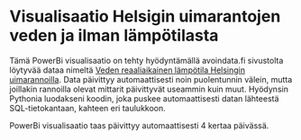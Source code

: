 # Visualisaatio Helsigin uimarantojen veden ja ilman lämpötilasta

Tämä PowerBi visualisaatio on tehty hyödyntämällä avoindata.fi sivustolta löytyvää dataa nimeltä [Veden reaaliaikainen lämpötila Helsingin uimarannoilla](https://www.avoindata.fi/data/fi/dataset/veden-reaaliaikainen-lampotila-helsingin-uimarannoilla). Data päivittyy automaattisesti noin puolentunnin välein, mutta joillakin rannoilla olevat mittarit päivittyvät useammin kuin muut. Hyödynsin Pythonia luodakseni koodin, joka puskee automaattisesti datan lähteestä SQL-tietokantaan, kahteen eri taulukkoon. 

PowerBi visualisaatio taas päivittyy automaattisesti 4 kertaa päivässä. 

